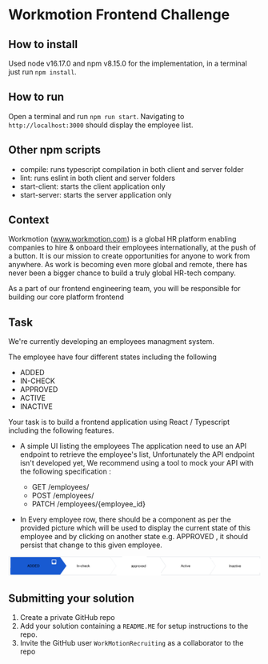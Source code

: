 # Workmotion Frontend Challenge

## How to install

Used node v16.17.0 and npm v8.15.0 for the implementation, in a terminal just run `npm install`.

## How to run

Open a terminal and run `npm run start`. Navigating to `http://localhost:3000` should display the employee list.

## Other npm scripts

-   compile: runs typescript compilation in both client and server folder
-   lint: runs eslint in both client and server folders
-   start-client: starts the client application only
-   start-server: starts the server application only

## Context

Workmotion (www.workmotion.com) is a global HR platform enabling companies to hire & onboard their employees internationally, at the push of a button. It is our mission to create opportunities for anyone to work from anywhere. As work is becoming even more global and remote, there has never been a bigger chance to build a truly global HR-tech company.

As a part of our frontend engineering team, you will be responsible for building our core platform frontend

## Task

We're currently developing an employees managment system.

The employee have four different states including the following

-   ADDED
-   IN-CHECK
-   APPROVED
-   ACTIVE
-   INACTIVE

Your task is to build a frontend application using React / Typescript including the following features.

-   A simple UI listing the employees
    The application need to use an API endpoint to retrieve the employee's list, Unfortunately the API endpoint isn't developed yet, We recommend using a tool to mock your API with the following specification :

    -   GET /employees/
    -   POST /employees/
    -   PATCH /employees/{employee_id}

-   In Every employee row, there should be a component as per the provided picture which will be used to display the current state of this employee and by clicking on another state e.g. APPROVED , it should persist that change to this given employee.

![Employee's states](./states.png)

## Submitting your solution

1. Create a private GitHub repo
2. Add your solution containing a `README.ME` for setup instructions to the repo.
3. Invite the GitHub user `WorkMotionRecruiting` as a collaborator to the repo
